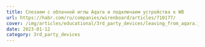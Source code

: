 ```yaml
---
title: Слезаем с облачной иглы Aqara и подключаем устройства к WB
url: https://habr.com/ru/companies/wirenboard/articles/710177/
cover: /img/articles/educational/3rd_party_devices/leaving_from_aqara.jpg
date: 2023-01-12
category: 3rd_party_devices
---
```

